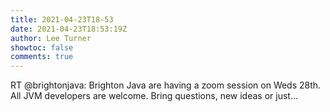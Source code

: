 ```yaml
---
title: 2021-04-23T18-53
date: 2021-04-23T18:53:19Z
author: Lee Turner
showtoc: false
comments: true
---
```


RT @brightonjava: Brighton Java are having a zoom session on Weds 28th. All JVM developers are welcome. Bring questions, new ideas or just…

